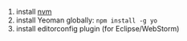 1. install [nvm](https://github.com/creationix/nvm)
2. install Yeoman globally: ```npm install -g yo```
3. install editorconfig plugin (for Eclipse/WebStorm)
